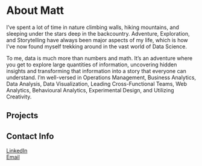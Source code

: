 # About Matt

I’ve spent a lot of time in nature climbing walls, hiking mountains, and sleeping under the stars deep in the backcountry. Adventure, Exploration, and Storytelling have always been major aspects of my life, which is how I’ve now found myself trekking around in the vast world of Data Science. 

To me, data is much more than numbers and math. It’s an adventure where you get to explore large quantities of information, uncovering hidden insights and transforming that information into a story that everyone can understand. I’m well-versed in Operations Management, Business Analytics, Data Analysis, Data Visualization, Leading Cross-Functional Teams, Web Analytics, Behavioural Analytics, Experimental Design, and Utilizing Creativity. 


## Projects



## Contact Info

[LinkedIn](https://www.linkedin.com/in/mattfederighi/) <br>
[Email](matt.federighi@gmail.com)

